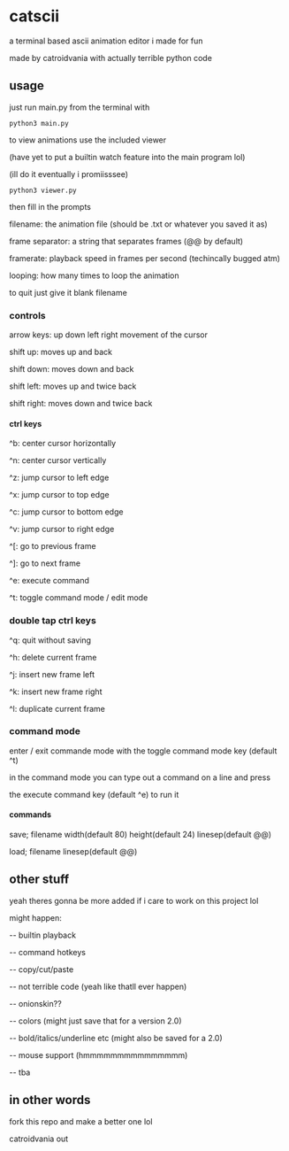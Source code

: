 # catscii

a terminal based ascii animation editor i made for fun

made by catroidvania with actually terrible python code

## usage

just run main.py from the terminal with

`python3 main.py`

to view animations use the included viewer

(have yet to put a builtin watch feature into the main program lol)

(ill do it eventually i promiisssee)

`python3 viewer.py`

then fill in the prompts

filename: the animation file (should be .txt or whatever you saved it as)

frame separator: a string that separates frames (@@ by default)

framerate: playback speed in frames per second (techincally bugged atm)

looping: how many times to loop the animation

to quit just give it blank filename

### controls

arrow keys: up down left right movement of the cursor


shift up: moves up and back

shift down: moves down and back

shift left: moves up and twice back

shift right: moves down and twice back

#### ctrl keys

^b: center cursor horizontally

^n: center cursor vertically


^z: jump cursor to left edge

^x: jump cursor to top edge

^c: jump cursor to bottom edge

^v: jump cursor to right edge

^[: go to previous frame

^]: go to next frame

^e: execute command

^t: toggle command mode / edit mode

### double tap ctrl keys

^q: quit without saving


^h: delete current frame

^j: insert new frame left

^k: insert new frame right

^l: duplicate current frame

### command mode

enter / exit commande mode with the toggle command mode key (default ^t)

in the command mode you can type out a command on a line and press

the execute command key (default ^e) to run it

#### commands

save; filename width(default 80) height(default 24) linesep(default @@)

load; filename linesep(default @@)

## other stuff

yeah theres gonna be more added if i care to work on this project lol

might happen:

-- builtin playback

-- command hotkeys

-- copy/cut/paste

-- not terrible code (yeah like thatll ever happen)

-- onionskin??

-- colors (might just save that for a version 2.0)

-- bold/italics/underline etc (might also be saved for a 2.0)

-- mouse support (hmmmmmmmmmmmmmmm)

-- tba

## in other words

fork this repo and make a better one lol

catroidvania out
